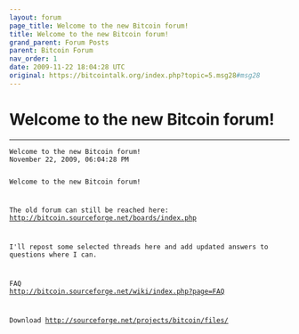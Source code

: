 ```yaml
---
layout: forum
page_title: Welcome to the new Bitcoin forum!
title: Welcome to the new Bitcoin forum!
grand_parent: Forum Posts
parent: Bitcoin Forum
nav_order: 1
date: 2009-11-22 18:04:28 UTC
original: https://bitcointalk.org/index.php?topic=5.msg28#msg28
---
```


# Welcome to the new Bitcoin forum!

---

<div class="language-plaintext highlighter-rouge"><div class="highlight"><pre class="highlight"><code>Welcome to the new Bitcoin forum!
November 22, 2009, 06:04:28 PM

Welcome to the new Bitcoin forum!

The old forum can still be reached here:
<a href="http://bitcoin.sourceforge.net/boards/index.php">http://bitcoin.sourceforge.net/boards/index.php</a>

I'll repost some selected threads here and add updated answers to questions where I can.

FAQ
<a href="http://bitcoin.sourceforge.net/wiki/index.php?page=FAQ">http://bitcoin.sourceforge.net/wiki/index.php?page=FAQ</a>

Download
<a href="http://sourceforge.net/projects/bitcoin/files/">http://sourceforge.net/projects/bitcoin/files/</a></div></code></pre></div>
